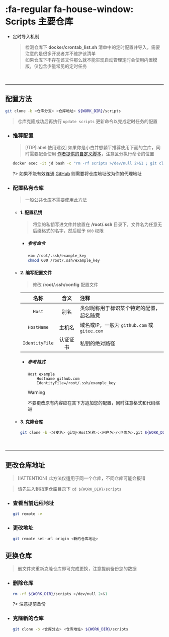 # :fa-regular fa-house-window: Scripts 主要仓库

  - 定时导入机制

    > 检测仓库下 **docker/crontab_list.sh** 清单中的定时配置并导入，需要注意的是很多开发者并不维护该清单\
    > 如果仓库下不存在该文件那么就不能实现自动管理定时会使用内置模版，仅包含少量常见的定时任务

ㅤ

***

## 配置方法

```bash
git clone -b <仓库分支> <仓库地址> ${WORK_DIR}/scripts
```
> 仓库克隆成功后再执行 `update scripts` 更新命令以完成定时任务的配置

  - ### 推荐配置 <!-- {docsify-ignore} -->

    > [!TIP|label:使用建议]
    > 如果你是小白并想躺平推荐使用下面的主库，同时需要配合使用 [作者提供的自定义脚本](./config/自定义脚本?id=使用作者提供的自定义脚本)，注意区分执行命令的位置
    ```bash
    docker exec -it jd bash -c "rm -rf scripts >/dev/null 2>&1 ; git clone -b jd_scripts https://github.com/Aaron-lv/sync.git scripts ; update scripts"
    ```

    ?> 如果不能有效连通 [GitHub](https://github.com) 则需要将仓库地址改为你的代理地址

  - ### 配置私有仓库 <!-- {docsify-ignore} -->

    > 一般公共仓库不需要使用此方法

    - #### 1. 配置私钥

      > 将您的私钥写进文件并放置在 **/root/.ssh** 目录下，文件名为任意无后缀格式的名字，然后赋予 `600` 权限

      - ##### 参考命令

        ```bash
        vim /root/.ssh/example_key
        chmod 600 /root/.ssh/example_key
        ```

    - #### 2. 编写配置文件

      > 修改 **/root/.ssh/config** 配置文件

      |       名称      |  含义  |                    注释                    |
      | :------------: | :----: | :---------------------------------------- |
      |     `Host`     |   别名  | 类似昵称用于标识某个特定的配置，起名随意         |
      |   `HostName`   |  主机名 | 域名或IP，一般为 `github.com` 或 `gitee.com` |
      | `IdentityFile` | 认证证书 | 私钥的绝对路径                               |

      - ##### 参考格式

        ```
        Host example
            Hostname github.com
            IdentityFile=/root/.ssh/example_key
        ```
        > [!WARNING]
        > 不要更改原有内容应在其下方追加您的配置，同时注意格式和代码缩进

    - #### 3. 克隆仓库

      ```bash
      git clone -b <分支名> git@<Host名称>:<用户名>/<仓库名>.git ${WORK_DIR}/scripts
      ```

ㅤ

***

## 更改仓库地址
> [!ATTENTION]
> 此方法仅适用于同一个仓库，不同仓库可能会报错

> 请先进入到指定仓库目录下 `cd ${WORK_DIR}/scripts`

- ### 查看当前远程地址 <!-- {docsify-ignore} -->

  ```bash
  git remote -v
  ```

- ### 更改地址 <!-- {docsify-ignore} -->

  ```bash
  git remote set-url origin <新的仓库地址>
  ```

## 更换仓库
> 删文件夹重新克隆仓库即可完成更换，注意提前备份您的数据

- ### 删除仓库 <!-- {docsify-ignore} -->

  ```bash
  rm -rf ${WORK_DIR}/scripts >/dev/null 2>&1
  ```
  ?> 注意提前备份

- ### 克隆新的仓库 <!-- {docsify-ignore} -->

  ```bash
  git clone -b <仓库分支> <仓库地址> ${WORK_DIR}/scripts
  ```
